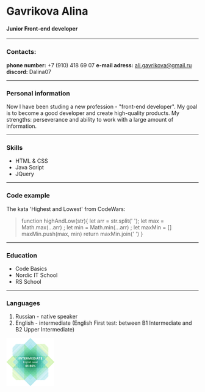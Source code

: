 # Gavrikova Alina 
#### Junior Front-end developer
___
### Contacts:
**phone number:** +7 (910) 418 69 07
**e-mail adress:** ali.gavrikova@gmail.ru
**discord:** Dalina07

___

### Personal information
Now I have been studing a new profession - "front-end developer". My goal is to become a good developer and create high-quality products. My strengths: perseverance and ability to work with a large amount of information.
___
### Skills
  * HTML & CSS
  * Java Script
  * JQuery
___

### Code example
The kata 'Highest and Lowest' from CodeWars:
> function highAndLow(str){
let arr = str.split(' ');
let max = Math.max(...arr) ;
let min = Math.min(...arr) ;
let maxMin = []
maxMin.push(max, min)
return maxMin.join(' ')
}
___
### Education
  * Code Basics 
  * Nordic IT School
  * RS School
___
### Languages
1. Russian - native speaker
2. English - intermediate (English First test: between B1 Intermediate and B2 Upper Intermediate)
<img src='mailservice.png' width='25%'>
